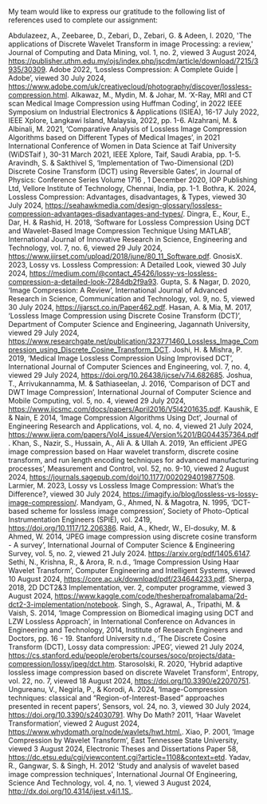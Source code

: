 My team would like to express our gratitude to the following list of references used to complete our assignment:

Abdulazeez, A., Zeebaree, D., Zebari, D., Zebari, G. & Adeen, I. 2020, 'The applications of Discrete Wavelet Transform in image Processing: a review,' Journal of Computing and Data Mining, vol. 1, no. 2, viewed 3 August 2024, <https://publisher.uthm.edu.my/ojs/index.php/jscdm/article/download/7215/3935/30309>.
Adobe 2022, ‘Lossless Compression: A Complete Guide | Adobe’, viewed 30 July 2024, <https://www.adobe.com/uk/creativecloud/photography/discover/lossless-compression.html>.
Alkawaz, M.,  Mydin, M. & Johar, M. ‘X-Ray, MRI and CT scan Medical Image Compression using Huffman Coding’, in 2022 IEEE Symposium on Industrial Electronics & Applications (ISIEA), 16-17 July 2022,  IEEE Xplore, Langkawi Island, Malaysia, 2022, pp. 1-6.
Alzahrani, M. & Albinali, M. 2021, ‘Comparative Analysis of Lossless Image Compression Algorithms based on Different Types of Medical Images’, in 2021 International Conference of Women in Data Science at Taif University (WiDSTaif ), 30-31 March 2021, IEEE Xplore, Taif, Saudi Arabia, pp. 1-5. 
Aravindh, S. & Sakthivel S, ‘Implementation of Two-Dimensional (2D) Discrete Cosine Transform (DCT) using Reversible Gates’, in Journal of Physics: Conference Series Volume 1716 , 1 December 2020, IOP Publishing Ltd, Vellore Institute of Technology, Chennai, India, pp. 1-1.
Bothra, K. 2024, Lossless Compression: Advantages, disadvantages, & Types, viewed 30 July 2024, <https://seahawkmedia.com/design-glossary/lossless-compression-advantages-disadvantages-and-types/>.
Dingra, E., Kour, E., Dar, H. & Rashid, H. 2018, ‘Software for Lossless Compression Using DCT and Wavelet-Based Image Compression Technique Using MATLAB’, International Journal of Innovative Research in Science, Engineering and Technology, vol. 7, no. 6, viewed 29 July 2024, <https://www.ijirset.com/upload/2018/june/80_11_Software.pdf>.
GnosisX. 2023, Lossy vs. Lossless Compression: A Detailed Look, viewed 30 July 2024,  <https://medium.com/@contact_45426/lossy-vs-lossless-compression-a-detailed-look-7284db2f9a93>.
Gupta, S. & Nagar, D. 2020, ‘Image Compression: A Review’, International Journal of Advanced Research in Science, Communication and Technology, vol. 9, no. 5, viewed 30 July 2024, <https://ijarsct.co.in/Paper462.pdf>.
Hasan, A. & Mia, M. 2017, ‘Lossless Image Compression using Discrete Cosine Transform (DCT)’, Department of Computer Science and Engineering, Jagannath University, viewed 29 July 2024, <https://www.researchgate.net/publication/323771460_Lossless_Image_Compression_using_Discrete_Cosine_Transform_DCT>.
Joshi, H. & Mishra, P. 2019, ‘Medical Image Lossless Compression Using Improvised DCT’, International Journal of Computer Sciences and Engineering, vol. 7, no. 4, viewed 29 July 2024, <https://doi.org/10.26438/ijcse/v7i4.682685>.
Joshua, T., Arrivukannamma, M. & Sathiaseelan, J. 2016, ‘Comparison of DCT and DWT Image Compression’, International Journal of Computer Science and Mobile Computing, vol. 5, no. 4, viewed 29 July 2024, <https://www.ijcsmc.com/docs/papers/April2016/V5I4201635.pdf>.
Kaushik, E & Nain, E 2014, ‘Image Compression Algorithms Using Dct’, Journal of Engineering Research and Applications, vol. 4, no. 4, viewed 21 July 2024, <https://www.ijera.com/papers/Vol4_issue4/Version%201/BG044357364.pdf>.
Khan, S., Nazir, S., Hussain, A., Ali A. & Ullah A. 2019, ‘An efficient JPEG image compression based on Haar wavelet transform, discrete cosine transform, and run length encoding techniques for advanced manufacturing processes’, Measurement and Control, vol. 52, no. 9-10, viewed 2 August 2024,  <https://journals.sagepub.com/doi/10.1177/0020294019877508>.
Larmier, M. 2023, Lossy vs Lossless Image Compression: What’s the Difference?,  viewed 30 July 2024, <https://imagify.io/blog/lossless-vs-lossy-image-compression/>.
Mandyam, G., Ahmed, N. & Magotra, N. 1995, ‘DCT-based scheme for lossless image compression’, Society of Photo-Optical Instrumentation Engineers (SPIE), vol. 2419, <https://doi.org/10.1117/12.206386>.
Raid, A., Khedr, W., El-dosuky, M. & Ahmed, W. 2014, ‘JPEG image compression using discrete cosine transform - A survey’, International Journal of Computer Science & Engineering Survey, vol. 5, no. 2, viewed 21 July 2024. <https://arxiv.org/pdf/1405.6147>.
Sethi, N., Krishna, R., & Arora, R. n.d., ‘Image Compression Using Haar Wavelet Transform’, Computer Engineering and Intelligent Systems, viewed 10 August 2024, <https://core.ac.uk/download/pdf/234644233.pdf>.
Sherpa, 2018, 2D DCT2&3 Implementation, ver. 2, computer programme, viewed 3 August 2024, <https://www.kaggle.com/code/thesherpafromalabama/2d-dct2-3-implementation/notebook>.
Singh, S., Agrawal, A., Tripathi, M. & Vaish, S. 2014, ‘Image Compression on Biomedical imaging using DCT and LZW Lossless Approach’, in International Conference on Advances in Engineering and Technology, 2014, Institute of Research Engineers and Doctors, pp. 16 - 19.
Stanford University n.d., ‘The Discrete Cosine Transform (DCT), Lossy data compression: JPEG’, viewed 21 July 2024,  <https://cs.stanford.edu/people/eroberts/courses/soco/projects/data-compression/lossy/jpeg/dct.htm>.
Starosolski, R. 2020,  'Hybrid adaptive lossless image compression based on discrete Wavelet Transform', Entropy, vol. 22, no. 7, viewed 18 August 2024, <https://doi.org/10.3390/e22070751>.
Ungureanu, V., Negirla, P., & Korodi, A. 2024, ‘Image-Compression techniques: classical and “Region-of-Interest-Based” approaches presented in recent papers’, Sensors, vol. 24, no. 3, viewed 30 July 2024, <https://doi.org/10.3390/s24030791>.
Why Do Math? 2011, ‘Haar Wavelet Transformation’, viewed 2 August 2024,  <https://www.whydomath.org/node/wavlets/hwt.html.>.
Xiao, P. 2001, ‘Image Compression by Wavelet Transform’,  East Tennessee State University, viewed 3 August 2024,  Electronic Theses and Dissertations Paper 58, <https://dc.etsu.edu/cgi/viewcontent.cgi?article=1108&context=etd>.
Yadav, R., Gangwar, S. & Singh, H. 2012 'Study and analysis of wavelet based image compression techniques', International Journal Of Engineering, Science And Technology, vol. 4, no. 1, viewed 3 August 2024, <http://dx.doi.org/10.4314/ijest.v4i1.1S.>.
